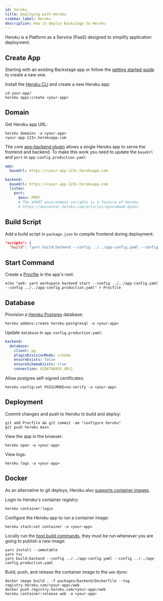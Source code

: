 ```yaml
---
id: heroku
title: Deploying with Heroku
sidebar_label: Heroku
description: How to deploy Backstage to Heroku
---
```


Heroku is a Platform as a Service (PaaS) designed to simplify application deployment.

## Create App

Starting with an existing Backstage app or follow the [getting started guide](https://backstage.io/docs/getting-started/) to create a new one.

Install the
[Heroku CLI](https://devcenter.heroku.com/articles/heroku-cli) and create a new Heroku app:

```shell
cd your-app/
heroku apps:create <your-app>
```

## Domain

Get Heroku app URL:

```shell
heroku domains -a <your-app>
<your-app-123>.herokuapp.com
```

The core [app-backend plugin](https://www.npmjs.com/package/@backstage/plugin-app-backend) allows a single Heroku app to serve the frontend and backend. To make this work you need to update the `baseUrl` and `port` in `app-config.production.yaml`:

```yaml
app:
  baseUrl: https://<your-app-123>.herokuapp.com

backend:
  baseUrl: https://<your-app-123>.herokuapp.com
  listen:
    port:
      $env: PORT
      # The $PORT environment variable is a feature of Heroku
      # https://devcenter.heroku.com/articles/dynos#web-dynos
```

## Build Script

Add a build script in `package.json` to compile frontend during deployment:

```json
"scripts": {
  "build": "yarn build:backend --config ../../app-config.yaml --config ../../app-config.production.yaml"
```

## Start Command

Create a [Procfile](https://devcenter.heroku.com/articles/procfile) in the app's root:

```shell
echo "web: yarn workspace backend start --config ../../app-config.yaml --config ../../app-config.production.yaml" > Procfile
```

## Database

Provision a [Heroku Postgres](https://elements.heroku.com/addons/heroku-postgresql) database:

```shell
heroku addons:create heroku-postgresql -a <your-app>
```

Update `database` in `app-config.production.yaml`:

```yaml
backend:
  database:
    client: pg
    pluginDivisionMode: schema
    ensureExists: false
    ensureSchemaExists: true
    connection: ${DATABASE_URL}
```

Allow postgres self-signed certificates:

```shell
heroku config:set PGSSLMODE=no-verify -a <your-app>
```

## Deployment

Commit changes and push to Heroku to build and deploy:

```shell
git add Procfile && git commit -am "configure heroku"
git push heroku main
```

View the app in the browser:

```shell
heroku open -a <your-app>
```

View logs:

```shell
heroku logs -a <your-app>
```

## Docker

As an alternative to git deploys, Heroku also [supports container images](https://devcenter.heroku.com/articles/container-registry-and-runtime).

Login to Heroku's container registry:

```shell
heroku container:login
```

Configure the Heroku app to run a container image:

```shell
heroku stack:set container -a <your-app>
```

Locally run the [host build commands](https://backstage.io/docs/deployment/docker/#host-build), they must be run whenever you are going to publish a new image:

```shell
yarn install --immutable
yarn tsc
yarn build:backend --config ../../app-config.yaml --config ../../app-config.production.yaml
```

Build, push, and release the container image to the `web` dyno:

```shell
docker image build . -f packages/backend/Dockerfile --tag registry.heroku.com/<your-app>/web
docker push registry.heroku.com/<your-app>/web
heroku container:release web -a <your-app>
```
